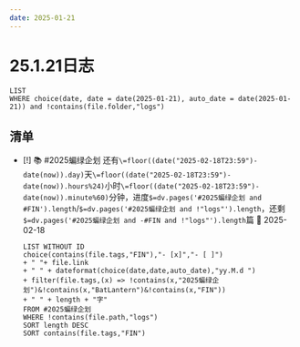 ```yaml
---
date: 2025-01-21
---
```


# 25.1.21日志

```dataview
LIST
WHERE choice(date, date = date(2025-01-21), auto_date = date(2025-01-21)) and !contains(file.folder,"logs")
```

## 清单

- [!] 📚 #2025蝙绿企划 还有`\=floor((date("2025-02-18T23:59")-date(now)).day)`天`\=floor((date("2025-02-18T23:59")-date(now)).hours%24)`小时`\=floor((date("2025-02-18T23:59")-date(now)).minute%60)`分钟，进度`$=dv.pages('#2025蝙绿企划 and #FIN').length`/`$=dv.pages('#2025蝙绿企划 and !"logs"').length`，还剩`$=dv.pages('#2025蝙绿企划 and -#FIN and !"logs"').length`篇 📅 2025-02-18

    ```dataview
    LIST WITHOUT ID 
    choice(contains(file.tags,"FIN"),"- [x]","- [ ]") 
    + " "+ file.link 
    + " " + dateformat(choice(date,date,auto_date),"yy.M.d ")
    + filter(file.tags,(x) => !contains(x,"2025蝙绿企划")&!contains(x,"BatLantern")&!contains(x,"FIN")) 
    + " " + length + "字"
    FROM #2025蝙绿企划 
    WHERE !contains(file.path,"logs")
    SORT length DESC
    SORT contains(file.tags,"FIN")
    ```
